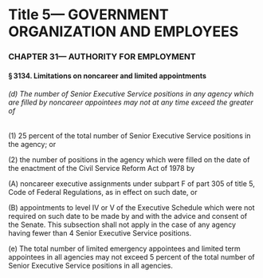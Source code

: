 
# Title 5— GOVERNMENT ORGANIZATION AND EMPLOYEES
### CHAPTER 31— AUTHORITY FOR EMPLOYMENT
#### § 3134. Limitations on noncareer and limited appointments
###### (d) The number of Senior Executive Service positions in any agency which are filled by noncareer appointees may not at any time exceed the greater of

(1) 25 percent of the total number of Senior Executive Service positions in the agency; or

(2) the number of positions in the agency which were filled on the date of the enactment of the Civil Service Reform Act of 1978 by

(A) noncareer executive assignments under subpart F of part 305 of title 5, Code of Federal Regulations, as in effect on such date, or

(B) appointments to level IV or V of the Executive Schedule which were not required on such date to be made by and with the advice and consent of the Senate. This subsection shall not apply in the case of any agency having fewer than 4 Senior Executive Service positions.

(e) The total number of limited emergency appointees and limited term appointees in all agencies may not exceed 5 percent of the total number of Senior Executive Service positions in all agencies.
